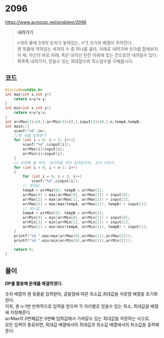 # 2096
https://www.acmicpc.net/problem/2096
> **<p>내려가기</p>**
> n개의 줄에 3개의 숫자가 놓여있는, n*3 크기의 배열이 주어진다.<br>
> 맨 윗줄에 적혀있는 세개의 수 중 하나를 골라, 아래로 내려가며 숫자를 합해보자.<br>
> 이 때, 자신의 바로 아래, 혹은 대각선 한칸 아래에 있는 칸으로만 내려갈수 있다.<br>
> 쭉쭉쭉 내려가서, 얻을수 있는 최대점수와 최소점수를 구해봅시다.<br>

## 코드
```c
#include<stdio.h>
int max(int x,int y){
    return x>y?x:y;
}
int min(int x,int y){
    return x>y?y:x;
}
int arrMax[3]={0,},arrMin[3]={0,},input[3]={0,},n,tempA,tempB;
int main(){
    scanf("%d",&n);
    //맨 윗줄 입력받기
    for (int i = 0; i < 3; i++){
        scanf("%d",&input[i]);
        arrMax[i]=input[i];
        arrMin[i]=input[i];
    }
    // 두번째 줄 부터, 마지막줄 까지 입력받으며, 숫자 더하기
    for (int i = 0; i < n-1; i++)
    {
        for (int i = 0; i < 3; i++)
            scanf("%d",&input[i]);
        // 최대값 
        tempA = arrMax[0]; tempB = arrMax[2];
        arrMax[0] = max(arrMax[0], arrMax[1]) + input[0];
        arrMax[2] = max(arrMax[1], arrMax[2]) + input[2];
        arrMax[1] = max(max(tempA, arrMax[1]), tempB) + input[1];
        // 최소값
        tempA = arrMin[0]; tempB = arrMin[2];
        arrMin[0] = min(arrMin[0], arrMin[1]) + input[0];
        arrMin[2] = min(arrMin[1], arrMin[2]) + input[2];
        arrMin[1] = min(min(tempA, arrMin[1]), tempB) + input[1];
    }
    printf("%d ",max(max(arrMax[0],arrMax[1]),arrMax[2]));
    printf("%d ",min(min(arrMin[0],arrMin[1]),arrMin[2]));
    
    return 0;
}
```

## 풀이
**DP를 활용해 문제를 해결하였다.**

숫자 배열의 맨 윗줄을 입력받아, 출발점에 따른 최소값,최대값을 저장할 배열을 초기화한다.<br>
이후, 총 n-1번 반복적으로 입력을 받으며 각 자리별로 얻을수 있는 최소, 최대값을 배열에 저장해준다.<br>
arrMax의 0번째값은 0번째 입력값에서 가져갈수 있는 최대값을 저장하는 식으로.<br>
모든 입력이 종료되면, 최대갑 배열에서의 최대값과 최소값 배열에서의 최소값을 출력해준다.<br>